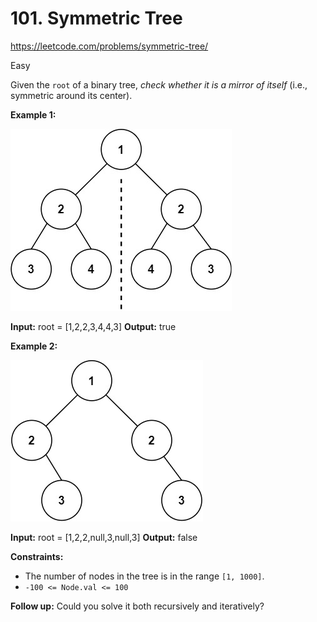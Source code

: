 # 101. Symmetric Tree
https://leetcode.com/problems/symmetric-tree/

Easy

Given the `root` of a binary tree, _check whether it is a mirror of itself_ (i.e., symmetric around its center).

**Example 1:**

![](./static/3.jpg)

**Input:** root = [1,2,2,3,4,4,3]
**Output:** true

**Example 2:**

![](./static/4.jpg)

**Input:** root = [1,2,2,null,3,null,3]
**Output:** false

**Constraints:**

- The number of nodes in the tree is in the range `[1, 1000]`.
- `-100 <= Node.val <= 100`

**Follow up:** Could you solve it both recursively and iteratively?